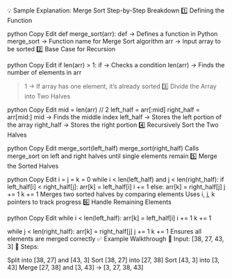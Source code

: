 💡 Sample Explanation: Merge Sort
Step-by-Step Breakdown
1️⃣ Defining the Function

python
Copy
Edit
def merge_sort(arr):
def → Defines a function in Python
merge_sort → Function name for Merge Sort algorithm
arr → Input array to be sorted
2️⃣ Base Case for Recursion

python
Copy
Edit
if len(arr) > 1:
if → Checks a condition
len(arr) → Finds the number of elements in arr
> 1 → If array has one element, it’s already sorted
3️⃣ Divide the Array into Two Halves

python
Copy
Edit
mid = len(arr) // 2
left_half = arr[:mid]
right_half = arr[mid:]
mid → Finds the middle index
left_half → Stores the left portion of the array
right_half → Stores the right portion
4️⃣ Recursively Sort the Two Halves

python
Copy
Edit
merge_sort(left_half)
merge_sort(right_half)
Calls merge_sort on left and right halves until single elements remain
5️⃣ Merge the Sorted Halves

python
Copy
Edit
i = j = k = 0
while i < len(left_half) and j < len(right_half):
    if left_half[i] < right_half[j]:
        arr[k] = left_half[i]
        i += 1
    else:
        arr[k] = right_half[j]
        j += 1
    k += 1
Merges two sorted halves by comparing elements
Uses i, j, k pointers to track progress
6️⃣ Handle Remaining Elements

python
Copy
Edit
while i < len(left_half):
    arr[k] = left_half[i]
    i += 1
    k += 1

while j < len(right_half):
    arr[k] = right_half[j]
    j += 1
    k += 1
Ensures all elements are merged correctly
✅ Example Walkthrough
📌 Input: [38, 27, 43, 3]
📌 Steps:

Split into [38, 27] and [43, 3]
Sort [38, 27] into [27, 38]
Sort [43, 3] into [3, 43]
Merge [27, 38] and [3, 43] → [3, 27, 38, 43]
